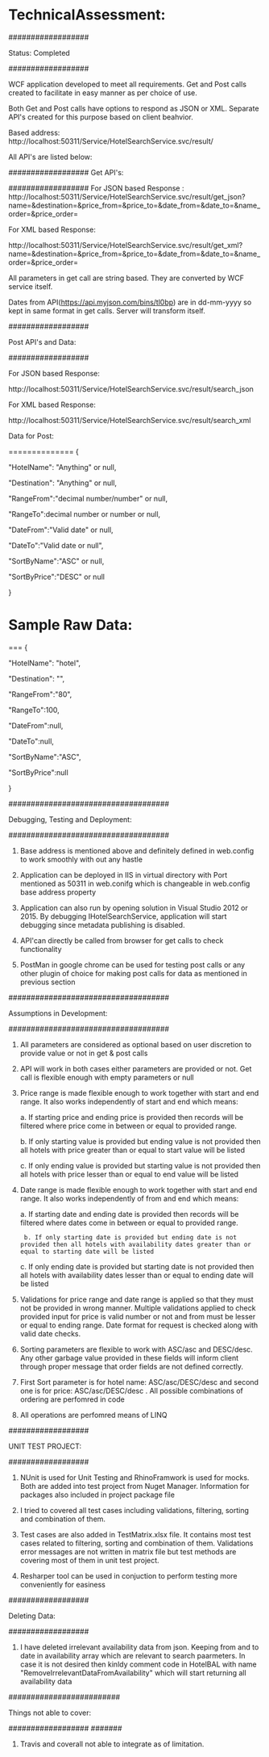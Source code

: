 # TechnicalAssessment: 


##################

Status: Completed

##################

WCF application developed to meet all requirements. Get and Post calls created to facilitate in easy manner as per choice of use. 

Both Get and Post calls have options to respond as JSON or XML. Separate API's created for this purpose based on client beahvior.



Based address: http://localhost:50311/Service/HotelSearchService.svc/result/


All API's are listed below:




##################
Get API's:

##################
For JSON based Response
:
http://localhost:50311/Service/HotelSearchService.svc/result/get_json?name=&destination=&price_from=&price_to=&date_from=&date_to=&name_order=&price_order=



For XML based Response:

http://localhost:50311/Service/HotelSearchService.svc/result/get_xml?name=&destination=&price_from=&price_to=&date_from=&date_to=&name_order=&price_order=




All parameters in get call are string based. They are converted by WCF service itself. 

Dates from API(https://api.myjson.com/bins/tl0bp) are in dd-mm-yyyy so kept in same format in get calls. Server will transform itself. 



##################




Post API's and Data:

##################

For JSON based Response:

http://localhost:50311/Service/HotelSearchService.svc/result/search_json




For XML based Response:

http://localhost:50311/Service/HotelSearchService.svc/result/search_xml





Data for Post:

==============
{

 "HotelName": "Anything" or null,

 "Destination": "Anything" or null,

 "RangeFrom":"decimal number/number" or null,

 "RangeTo":decimal number or number or null,

 "DateFrom":"Valid date" or null,

 "DateTo":"Valid date or null",

 "SortByName":"ASC"  or null,

 "SortByPrice":"DESC"  or null

}




Sample Raw Data:
============
===
{

 "HotelName": "hotel",

 "Destination": "",

 "RangeFrom":"80",

 "RangeTo":100,

 "DateFrom":null,

 "DateTo":null,

 "SortByName":"ASC",

 "SortByPrice":null

}




####################################

Debugging, Testing and Deployment:

####################################
1. Base address is mentioned above and definitely defined in web.config to work smoothly with out any hastle


2. Application can be deployed in IIS in virtual directory with Port mentioned as 50311 in web.conifg which is changeable in web.config base address property


3. Application can also run by opening solution in Visual Studio 2012 or 2015. By debugging IHotelSearchService, application will start debugging 
since metadata publishing is disabled. 


4. API'can directly be called from browser for get calls to check functionality


5. PostMan in google chrome can be used for testing post calls or any other plugin of choice for making post calls for data as mentioned in previous section








####################################

Assumptions in Development:

####################################
1. All parameters are considered as optional based on user discretion to provide value or not in get & post calls



2. API will work in both cases either parameters are provided or not. Get call is flexible enough with empty parameters or null



3. Price range is made flexible enough to work together with start and end range. It also works independently of start and end which means:
	
	a. If starting price and ending price is provided then records will be filtered where price come in between or equal to provided range.
    
	b. If only starting value is provided but ending value is not provided then all hotels with price greater than or equal to start value will be listed
	
	c. If only ending value is provided but starting value is not provided then all hotels with price lesser than or equal to end value will be listed
	


4. Date range is made flexible enough to work together with start and end range. It also works independently of from and end which means:

	a. If starting date and ending date is provided then records will be filtered where dates come in between or equal to provided range.

    	b. If only starting date is provided but ending date is not provided then all hotels with availability dates greater than or equal to starting date will be listed

	c. If only ending date is provided but starting date is not provided then all hotels with availability dates lesser than or equal to ending date will be listed



5. Validations for price range and date range is applied so that they must not be provided in wrong manner. Multiple validations applied to check provided
input for price is valid number or not and from must be lesser or equal to ending range. Date format for request is checked along with valid date checks.



6. Sorting parameters are flexible to work with ASC/asc and DESC/desc. Any other garbage value provided in these fields will inform client through 
proper message that order fields are not defined correctly.


7. First Sort parameter is for hotel name: ASC/asc/DESC/desc and second one is for price: ASC/asc/DESC/desc . All possible  combinations of ordering are perfomred in code



8. All operations are perfomred  means of LINQ 




##################

UNIT TEST PROJECT:

##################
1. NUnit is used for Unit Testing and RhinoFramwork is used for mocks. Both are added into test project from Nuget Manager. Information for packages also
 included in  project package file 


2. I tried to covered all test cases including validations, filtering, sorting and combination of them.


3. Test cases are also added in TestMatrix.xlsx file. It contains most test cases related to filtering, sorting and combination of them. 
Validations error messages are not written in matrix file but test methods are covering most of them in unit test project.


4. Resharper tool can be used in conjuction to perform testing more conveniently for easiness



	




##################

Deleting Data:

##################
1. I have deleted irrelevant availability data from json. Keeping from and to date in availability array which are relevant to search paarmeters. 
In case it is not desired then kinldy comment code in HotelBAL with name "RemoveIrrelevantDataFromAvailability" which will start returning all availability data





#########################

Things not able to cover:

##################
#######
1. Travis and coverall not able to integrate as of limitation.

